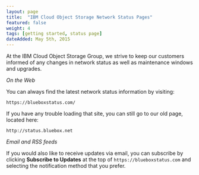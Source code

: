 ```yaml
---
layout: page
title:  "IBM Cloud Object Storage Network Status Pages"
featured: false
weight: 4
tags: [getting started, status page]
dateAdded: May 5th, 2015
---
```




At the IBM Cloud Object Storage Group, we strive to keep our customers informed of any changes in network status as well as maintenance windows and upgrades.


_On the Web_

You can always find the latest network status information by visiting:
```
https://blueboxstatus.com/
```
If you have any trouble loading that site, you can still go to our old page, located here:
```
http://status.bluebox.net
```

_Email and RSS feeds_

If you would also like to receive updates via email, you can subscribe by clicking **Subscribe to Updates** at the top of `https://blueboxstatus.com` and selecting the notification method that you prefer.
